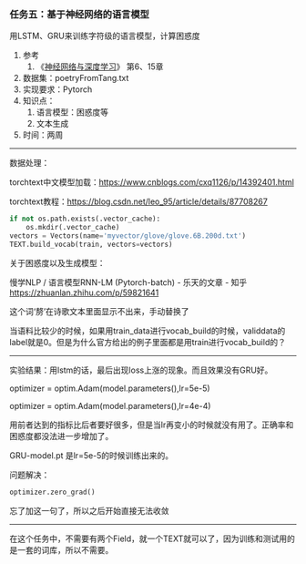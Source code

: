 ### 任务五：基于神经网络的语言模型

用LSTM、GRU来训练字符级的语言模型，计算困惑度

1. 参考
   1. 《[神经网络与深度学习](https://nndl.github.io/)》 第6、15章
2. 数据集：poetryFromTang.txt
3. 实现要求：Pytorch
4. 知识点：
   1. 语言模型：困惑度等
   2. 文本生成
5. 时间：两周



---
数据处理：

torchtext中文模型加载：https://www.cnblogs.com/cxq1126/p/14392401.html

torchtext教程：https://blog.csdn.net/leo_95/article/details/87708267

```python
if not os.path.exists(.vector_cache):
    os.mkdir(.vector_cache)
vectors = Vectors(name='myvector/glove/glove.6B.200d.txt')
TEXT.build_vocab(train, vectors=vectors)
```



关于困惑度以及生成模型：

慢学NLP / 语言模型RNN-LM (Pytorch-batch) - 乐天的文章 - 知乎 https://zhuanlan.zhihu.com/p/59821641

这个词‘剺’在诗歌文本里面显示不出来，手动替换了



当语料比较少的时候，如果用train_data进行vocab_build的时候，validdata的label就是0。但是为什么官方给出的例子里面都是用train进行vocab_build的？

---

实验结果：用lstm的话，最后出现loss上涨的现象。而且效果没有GRU好。

optimizer = optim.Adam(model.parameters(),lr=5e-5)

optimizer = optim.Adam(model.parameters(),lr=4e-4)

用前者达到的指标比后者要好很多，但是当lr再变小的时候就没有用了。正确率和困惑度都没法进一步增加了。

GRU-model.pt 是lr=5e-5的时候训练出来的。

问题解决：
```python
optimizer.zero_grad()
```
忘了加这一句了，所以之后开始直接无法收敛


---

在这个任务中，不需要有两个Field，就一个TEXT就可以了，因为训练和测试用的是一套的词库，所以不需要。





